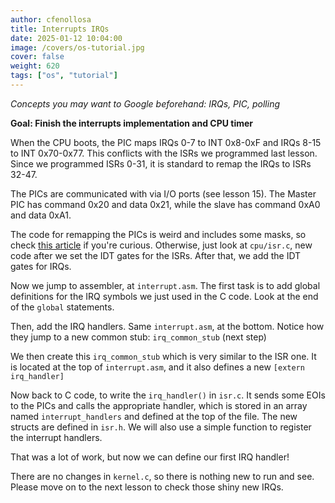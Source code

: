 ```yaml
---
author: cfenollosa  
title: Interrupts IRQs
date: 2025-01-12 10:04:00
image: /covers/os-tutorial.jpg
cover: false
weight: 620
tags: ["os", "tutorial"]
---
```


*Concepts you may want to Google beforehand: IRQs, PIC, polling*

**Goal: Finish the interrupts implementation and CPU timer**

When the CPU boots, the PIC maps IRQs 0-7 to INT 0x8-0xF
and IRQs 8-15 to INT 0x70-0x77. This conflicts with the ISRs
we programmed last lesson. Since we programmed ISRs 0-31, 
it is standard to remap the IRQs to ISRs 32-47.

The PICs are communicated with via I/O ports (see lesson 15).
The Master PIC has command 0x20 and data 0x21, while the slave has
command 0xA0 and data 0xA1.

The code for remapping the PICs is weird and includes
some masks, so check 
[this article](http://www.osdev.org/wiki/PIC) if you're curious.
Otherwise, just look at `cpu/isr.c`, new code after we set the IDT
gates for the ISRs. After that, we add the IDT gates for IRQs.

Now we jump to assembler, at `interrupt.asm`. The first task is to
add global definitions for the IRQ symbols we just used in the C code. 
Look at the end of the `global` statements.

Then, add the IRQ handlers. Same `interrupt.asm`, at the bottom. Notice
how they jump to a new common stub: `irq_common_stub` (next step)

We then create this `irq_common_stub` which is very similar to the ISR one.
It is located at the top of `interrupt.asm`, and it also defines
a new `[extern irq_handler]`

Now back to C code, to write the `irq_handler()` in `isr.c`. It sends some
EOIs to the PICs and calls the appropriate handler, which is stored in an array
named `interrupt_handlers` and defined at the top of the file. The new structs
are defined in `isr.h`. We will also use a simple function to register 
the interrupt handlers.

That was a lot of work, but now we can define our first IRQ handler!

There are no changes in `kernel.c`, so there is nothing new to run and see.
Please move on to the next lesson to check those shiny new IRQs.